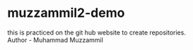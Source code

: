 # muzzammil2-demo
this is practiced on the git hub website to create repositories.
<br>
Author - Muhammad Muzzammil
